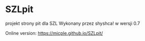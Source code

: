 # SZLpit
projekt strony pit dla SZL
Wykonany przez shyshca! w wersji 0.7

Online version: https://micple.github.io/SZLpit/
